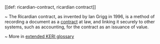 [[def: ricardian-contract, ricardian contract]]

~ The Ricardian contract, as invented by Ian Grigg in 1996, is a method of recording a document as a [contract](https://en.wikipedia.org/wiki/Contract) at law, and linking it securely to other systems, such as accounting, for the contract as an issuance of value.

~ More in <a href="https://weboftrust.github.io/WOT-terms/docs/glossary/ricardian-contract">extended KERI glossary</a>
